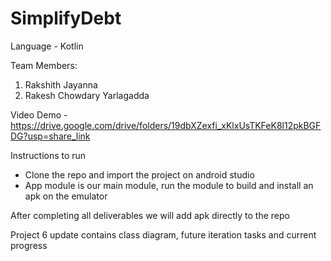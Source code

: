 # SimplifyDebt

Language - Kotlin

Team Members:

1. Rakshith Jayanna
2. Rakesh Chowdary Yarlagadda

Video Demo - https://drive.google.com/drive/folders/19dbXZexfi_xKlxUsTKFeK8l12pkBGFDG?usp=share_link

Instructions to run
- Clone the repo and import the project on android studio
- App module is our main module, run the module to build and install an apk on the emulator

After completing all deliverables we will add apk directly to the repo

Project 6 update contains class diagram, future iteration tasks and current progress
